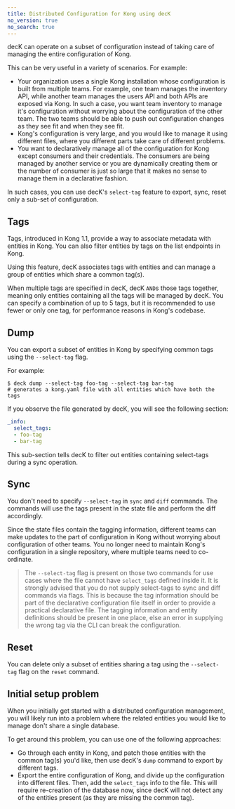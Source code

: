 ```yaml
---
title: Distributed Configuration for Kong using decK
no_version: true
no_search: true
---
```


decK can operate on a subset of configuration instead of taking care
of managing the entire configuration of Kong.

This can be very useful in a variety of scenarios. For example:

- Your organization uses a single Kong installation whose configuration is
  built from multiple teams. For example, one team manages the inventory API,
  while another team manages the users API and both APIs are exposed via Kong.
  In such a case, you want team inventory to manage it's configuration without
  worrying about the configuration of the other team. The two teams should
  be able to push out configuration changes as they see fit and when they see
  fit.
- Kong's configuration is very large, and you would like to manage it using
  different files, where you different parts take care of different problems.
- You want to declaratively manage all of the configuration for Kong except
  consumers and their credentials. The consumers are being managed by another
  service or you are dynamically creating them or the number of consumer is just
  so large that it makes no sense to manage them in a declarative fashion.

In such cases, you can use decK's `select-tag` feature to export, sync, reset
only a sub-set of configuration.

## Tags

Tags, introduced in Kong 1.1, provide a way to associate metadata with entities
in Kong. You can also filter entities by tags on the list endpoints in Kong.

Using this feature, decK associates tags with entities and can manage a group
of entities which share a common tag(s).

When multiple tags are specified in decK, decK `AND`s those tags together,
meaning only entities containing all the tags will be managed by decK.
You can specify a combination of up to 5 tags, but it is recommended to use
fewer or only one tag, for performance reasons in Kong's codebase.

## Dump

You can export a subset of entities in Kong by specifying common tags
using the `--select-tag` flag.

For example:

```shell
$ deck dump --select-tag foo-tag --select-tag bar-tag
# generates a kong.yaml file with all entities which have both the tags
```

If you observe the file generated by decK, you will see the following section:

```yaml
_info:
  select_tags:
  - foo-tag
  - bar-tag
```

This sub-section tells decK to filter out entities containing select-tags during
a sync operation.

## Sync

You don't need to specify `--select-tag` in `sync` and `diff` commands.
The commands will use the tags present in the state file and perform the diff
accordingly.

Since the state files contain the tagging information, different teams can
make updates to the part of configuration in Kong without worrying about
configuration of other teams. You no longer need to maintain Kong's
configuration in a single repository, where multiple teams need to
co-ordinate.

> The `--select-tag` flag is present on those two commands for use cases where
the file cannot have `select_tags` defined inside it. It is strongly advised
that you do not supply select-tags to sync and diff commands via flags.
This is because the tag information should be part of the declarative
configuration file itself in order to provide a practical declarative file.
The tagging information and entity definitions should be present in one place,
else an error in supplying the wrong tag via the CLI can break the
configuration.

## Reset

You can delete only a subset of entities sharing a tag using the `--select-tag`
flag on the `reset` command.

## Initial setup problem

When you initially get started with a distributed configuration
management, you will likely run into a problem where the related entities
you would like to manage don't share a single database.

To get around this problem, you can use one of the following approaches:

- Go through each entity in Kong, and patch those entities with the common
  tag(s) you'd like, then use decK's `dump` command to export by different
  tags.
- Export the entire configuration of Kong, and divide up the configuration
  into different files. Then, add the `select_tags` info to the file.
  This will require re-creation of the database now, since decK will not
  detect any of the entities present (as they are missing the common tag).
